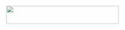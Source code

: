 <p align="center"><img src="/LatexSourceCodes/tex/8f679338188ae1542d92b316c6ed739f.svg?invert_in_darkmode&sanitize=true" align=middle width=302.21112404999997pt height=50.389198199999996pt/></p>
